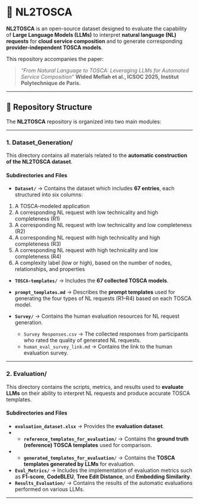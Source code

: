 # 🧠 NL2TOSCA

**NL2TOSCA** is an open-source dataset designed to evaluate the capability of **Large Language Models (LLMs)** to interpret **natural language (NL) requests** for **cloud service composition** and to generate corresponding **provider-independent TOSCA models**.

This repository accompanies the paper:

> *“From Natural Language to TOSCA: Leveraging LLMs for Automated Service Composition”*
> **Wided Meflah et al., ICSOC 2025, Institut Polytechnique de Paris.**

---

## 📁 Repository Structure

The **NL2TOSCA** repository is organized into two main modules:

---

### **1. Dataset_Generation/**

This directory contains all materials related to the **automatic construction of the NL2TOSCA dataset**.


#### Subdirectories and Files
* **`Dataset/`** → Contains the dataset which includes **67 entries**, each structured into six columns:

1. A TOSCA-modeled application
2. A corresponding NL request with low technicality and high completeness (R1)
3. A corresponding NL request with low technicality and low completeness (R2)
4. A corresponding NL request with high technicality and high completeness (R3)
5. A corresponding NL request with high technicality and low completeness (R4)
6. A complexity label (low or high), based on the number of nodes, relationships, and properties

* **`TOSCA-templates/`** → Includes the **67 collected TOSCA models**.

* **`prompt_templates.md`** → Describes the **prompt templates** used for generating the four types of NL requests (R1–R4) based on each TOSCA model.
 
* **`Survey/`** → Contains the human evaluation resources for NL request generation.

  * `Survey Responses.csv` → The collected responses from participants who rated the quality of generated NL requests.
  * `human_eval_survey_link.md` → Contains the link to the human evaluation survey.
---

### **2. Evaluation/**

This directory contains the scripts, metrics, and results used to **evaluate LLMs** on their ability to interpret NL requests and produce accurate TOSCA templates.

#### Subdirectories and Files
* **`evaluation_dataset.xlsx`** → Provides the **evaluation dataset**.
* * **`reference_templates_for_evaluation/`** → Contains the **ground truth (reference) TOSCA templates** used for comparison.
* * **`generated_templates_for_evaluation/`** → Contains the **TOSCA templates generated by LLMs** for  evaluation.
* **`Eval_Metrics/`** → Includes the implementation of evaluation metrics such as **F1-score**, **CodeBLEU**, **Tree Edit Distance**, and **Embedding Similarity**.
* **`Results_Evaluation/`** → Contains the results of the automatic  evaluations performed on various LLMs.




---


